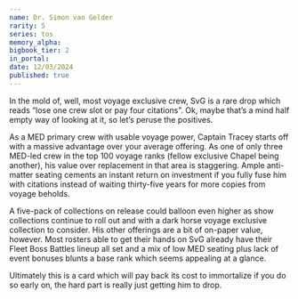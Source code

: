 ```yaml
---
name: Dr. Simon van Gelder
rarity: 5
series: tos
memory_alpha:
bigbook_tier: 2
in_portal:
date: 12/03/2024
published: true
---
```


In the mold of, well, most voyage exclusive crew, SvG is a rare drop which reads “lose one crew slot or pay four citations”. Ok, maybe that’s a mind half empty way of looking at it, so let’s peruse the positives.

As a MED primary crew with usable voyage power, Captain Tracey starts off with a massive advantage over your average offering. As one of only three MED-led crew in the top 100 voyage ranks (fellow exclusive Chapel being another), his value over replacement in that area is staggering. Ample anti-matter seating cements an instant return on investment if you fully fuse him with citations instead of waiting thirty-five years for more copies from voyage beholds.

A five-pack of collections on release could balloon even higher as show collections continue to roll out and with a dark horse voyage exclusive collection to consider. His other offerings are a bit of on-paper value, however. Most rosters able to get their hands on SvG already have their Fleet Boss Battles lineup all set and a mix of low MED seating plus lack of event bonuses blunts a base rank which seems appealing at a glance.

Ultimately this is a card which will pay back its cost to immortalize if you do so early on, the hard part is really just getting him to drop.
